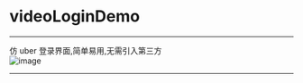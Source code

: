 # videoLoginDemo
---
仿 uber 登录界面,简单易用,无需引入第三方</br>
![image](https://github.com/sfmDev/videoLoginDemo/blob/master/animation.gif)   

---

